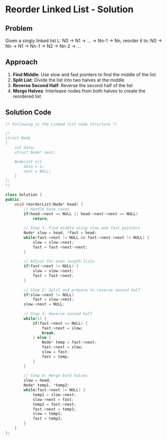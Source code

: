 # Reorder Linked List - Solution

## Problem
Given a singly linked list L: N0 → N1 → ... → Nn-1 → Nn,
reorder it to: N0 → Nn → N1 → Nn-1 → N2 → Nn-2 → ...

## Approach
1. **Find Middle**: Use slow and fast pointers to find the middle of the list
2. **Split List**: Divide the list into two halves at the middle
3. **Reverse Second Half**: Reverse the second half of the list
4. **Merge Halves**: Interleave nodes from both halves to create the reordered list

## Solution Code
```cpp
/* Following is the Linked list node structure */

/*
struct Node
{
    int data;
    struct Node* next;

    Node(int x){
        data = x;
        next = NULL;
    }
};
*/

class Solution {
public:
    void reorderList(Node* head) {
        // Handle base cases
        if(head->next == NULL || head->next->next == NULL)
            return;
            
        // Step 1: Find middle using slow and fast pointers
        Node* slow = head, *fast = head;
        while(fast->next != NULL && fast->next->next != NULL) {
            slow = slow->next;
            fast = fast->next->next;
        }
        
        // Adjust for even length lists
        if(fast->next != NULL) {
            slow = slow->next;
            fast = fast->next;
        }
        
        // Step 2: Split and prepare to reverse second half
        if(slow->next != NULL)
            fast = slow->next;
        slow->next = NULL;
        
        // Step 3: Reverse second half
        while(1) {
            if(fast->next == NULL) {
                fast->next = slow;
                break;
            } else {
                Node* temp = fast->next;
                fast->next = slow;
                slow = fast;
                fast = temp;
            }
        }
        
        // Step 4: Merge both halves
        slow = head;
        Node* temp1, *temp2;
        while(fast->next != NULL) {
            temp1 = slow->next;
            slow->next = fast;
            temp2 = fast->next;
            fast->next = temp1;
            slow = temp1;
            fast = temp2;
        }
    }
};
